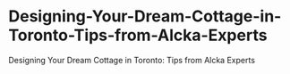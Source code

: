 # Designing-Your-Dream-Cottage-in-Toronto-Tips-from-Alcka-Experts
Designing Your Dream Cottage in Toronto: Tips from Alcka Experts
